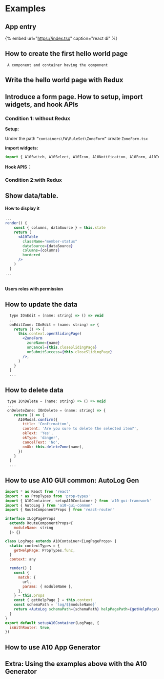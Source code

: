 # Examples

## App entry

{% embed url="https://index.tsx" caption="react di" %}

## How to create the first hello world page

     A component and container having the component

## Write the hello world page with Redux

## Introduce a form page. How to setup, import widgets, and hook APIs 

### Condition 1: without Redux

**Setup:**

Under the path `“containers\FW\RuleSet\ZoneForm”` create `ZoneForm.tsx`

**import widgets:**

```jsx
import { A10Switch, A10Select, A10Icon, A10Notification, A10Form, A10Input,} from 'a10-gui-widgets'
```

**Hook APIS：**



### Condition 2:with Redux

## Show data/table. 

#### How to display it

```jsx
...
render() {
    const { columns, dataSource } = this.state
    return (
      <A10Table
        className="member-status"
        dataSource={dataSource}
        columns={columns}
        bordered
      />
    )
  }
...  
  
```

#### Users roles with permission

## How to update the data

```jsx
  type IOnEdit = (name: string) => () => void
  ...
  onEditZone: IOnEdit = (name: string) => {
    return () => {
      this.context.openSlidingPage(
        <ZoneForm
          zoneName={name}
          onCancel={this.closeSlidingPage}
          onSubmitSuccess={this.closeSlidingPage}
        />,
      )
    }
  }
  ...
```

## How to delete data

```jsx
 type IOnDelete = (name: string) => () => void
 ...
 onDeleteZone: IOnDelete = (name: string) => {
    return () => {
      A10Modal.confirm({
        title: 'Confirmation',
        content: 'Are you sure to delete the selected item?',
        okText: 'Yes',
        okType: 'danger',
        cancelText: 'No',
        onOk: this.deleteZone(name),
      })
    }
  }
  ...
```

## How to use A10 GUI common: AutoLog Gen

```jsx
import * as React from 'react'
import * as PropTypes from 'prop-types'
import { A10Container, setupA10Container } from 'a10-gui-framework'
import { AutoLog } from 'a10-gui-common'
import { RouteComponentProps } from 'react-router'

interface ILogPageProps
  extends RouteComponentProps<{
    moduleName: string
  }> {}

class LogPage extends A10Container<ILogPageProps> {
  static contextTypes = {
    getHelpPage: PropTypes.func,
  }
  context: any

  render() {
    const {
      match: {
        url,
        params: { moduleName },
      },
    } = this.props
    const { getHelpPage } = this.context
    const schemaPath = `log/${moduleName}`
    return <AutoLog schemaPath={schemaPath} helpPagePath={getHelpPage(url)} />
  }
}
export default setupA10Container(LogPage, {
  isWithRouter: true,
})

```

## How to use A10 App Generator

## Extra: Using the examples above with the A10 Generator 


